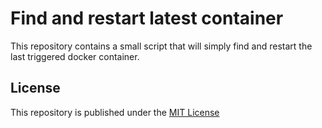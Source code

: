 # Find and restart latest container

This repository contains a small script that will simply find and restart the last triggered docker container.

## License

This repository is published under the [MIT License](https://opensource.org/licenses/MIT)
